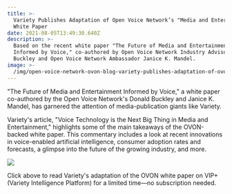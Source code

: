 ```yaml
---
title: >-
  Variety Publishes Adaptation of Open Voice Network’s "Media and Entertainment"
  White Paper
date: 2021-08-05T13:49:30.640Z
description: >-
  Based on the recent white paper "The Future of Media and Entertainment
  Informed by Voice," co-authored by Open Voice Network Industry Advisor Donald
  Buckley and Open Voice Network Ambassador Janice K. Mandel.
image: >-
  /img/open-voice-network-ovon-blog-variety-publishes-adaptation-of-ovon-media-and-entertainment-white-paper.png
---
```

"The Future of Media and Entertainment Informed by Voice," a white paper co-authored by the Open Voice Network's Donald Buckley and Janice K. Mandel, has garnered the attention of media-publication giants like Variety.

Variety's article, "Voice Technology is the Next Big Thing in Media and Entertainment," highlights some of the main takeaways of the OVON-backed white paper. This commentary includes a look at recent innovations in voice-enabled artificial intelligence, consumer adoption rates and forecasts, a glimpse into the future of the growing industry, and more.

<a href="https://variety.com/vip/voice-technology-is-the-next-big-thing-in-media-and-entertainment-1235031704/" target="_blank"><img style="height: auto; width: auto" src="img/open-voice-network-ovon-variety-publishes-adaptation-of-ovon-media-and-entertainment-white-paper-click-here-to-read.png"  /></a>


Click above to read Variety's adaptation of the OVON white paper on VIP+ (Variety Intelligence Platform) for a limited time—no subscription needed.
